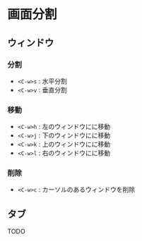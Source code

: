 # 画面分割

## ウィンドウ

### 分割

- `<C-w>s` : 水平分割
- `<C-w>v` : 垂直分割

### 移動

- `<C-w>h` : 左のウィンドウにに移動
- `<C-w>j` : 下のウィンドウにに移動
- `<C-w>k` : 上のウィンドウにに移動
- `<C-w>l` : 右のウィンドウにに移動

### 削除

- `<C-w>c` : カーソルのあるウィンドウを削除

## タブ

TODO
